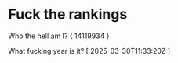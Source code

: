 # Fuck the rankings

Who the hell am I?
{ 14119934 }

What fucking year is it?
[ 2025-03-30T11:33:20Z ]
